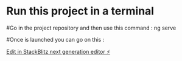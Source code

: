 # Run this project in a terminal
#Go in the project repository and then use this command :
ng serve

#Once is launched you can go on this : 

[Edit in StackBlitz next generation editor ⚡️](https://stackblitz.com/~/github.com/danaedanycan/testtechnique)
